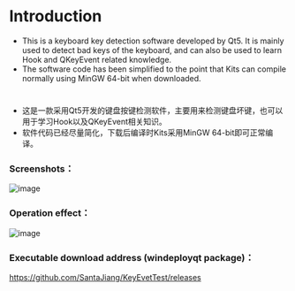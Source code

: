# Introduction
* This is a keyboard key detection software developed by Qt5. It is mainly used to detect bad keys of the keyboard, and can also be used to learn Hook and QKeyEvent related knowledge.
* The software code has been simplified to the point that Kits can compile normally using MinGW 64-bit when downloaded.
# 
* 这是一款采用Qt5开发的键盘按键检测软件，主要用来检测键盘坏键，也可以用于学习Hook以及QKeyEvent相关知识。
* 软件代码已经尽量简化，下载后编译时Kits采用MinGW 64-bit即可正常编译。

### Screenshots：
![image](https://github.com/SantaJiang/KeyEvetTest/blob/master/image-folder/github.png)
### Operation effect：
![image](https://github.com/SantaJiang/KeyEvetTest/blob/master/image-folder/demo.gif)
### Executable download address (windeployqt package)：
https://github.com/SantaJiang/KeyEvetTest/releases  
